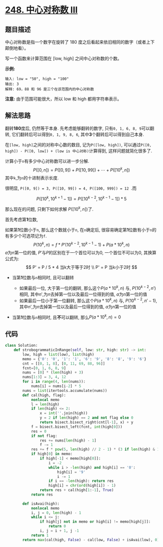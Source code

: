 #  [248. 中心对称数 III](https://leetcode-cn.com/problems/strobogrammatic-number-iii/)

## 题目描述

中心对称数是指一个数字在旋转了 180 度之后看起来依旧相同的数字（或者上下颠倒地看）。

写一个函数来计算范围在 [low, high] 之间中心对称数的个数。

**示例:**

```
输入: low = "50", high = "100"
输出: 3 
解释: 69，88 和 96 是三个在该范围内的中心对称数
```

**注意:**
由于范围可能很大，所以 low 和 high 都用字符串表示。

## 解法思路

翻转**180**度后, 仍然等于本身.
先考虑能够翻转的数字, 只有`0, 1, 6, 8, 9`可以翻转, 它们翻转后可以得到`0, 1, 9, 8, 6`, 其中**3**个翻转后可以得到自己本身.

在`[low, high]`之间的对称中心数的数目, 记为`P([low, high])`, 可以通过`P([0, high]) - P([0, low]) + (low is 中心对称)`计算得到, 这样问题就简化很多了.

计算小于`n`有多少中心对称数可以进一步分解. 
$$
P([0, n]) = P([0, 9]) + P([10, 99]) + \cdots + P([10^k, n])
$$
其中`k`,为`n`的十进制表示长度.

很明显, `P([0, 9]) = 3, P([10, 99]) = 4, P([100, 999]) = 12 `.而 

$$
P([10^k, 10^{k+1}-1]) =P([10^{k-2}, 10^{k-1}-1]) * 5
$$

那么现在的问题, 只剩下如何求解 $P([10^k, n])$了.

首先考虑第**1**位数,

如果第**1**位数小于`n`, 那么这个数就小于`n`, 在`n`确定后, 很容易确定第**1**位数有小于`n`的有多少个可选项记为`f`.
$$
P(10^k, n) = f * P'(10^{k-2}, 10^{k-1} - 1) + P(a * 10^k, n)
$$
$a$为$n$第一位的值, $P'$与$P$的区别在于一个首位可以为0, 一个首位不可以为0, 其换算公式为:
$$
P' = P / 5 * 4 当k大于等于2时 \\
P' = P 当k小于2时
$$

- 当第**1**位数与`n`相同时, 且可以翻转

  - 如果最后一位, 大于第一位的翻转, 那么这个$P(a * 10^k, n)$ 与, $P(10^{k-2}, n')$ 相同, 其中$n'$,为$n$去掉第一位以及最后一位得到的值, $a$为$n$第一位的值
  - 如果最后一位小于第一位翻转, 那么这个$P(a * 10^k, n)$ 与, $P(10^{k-2}, n'-1)$,  其中$n'$,为$n$去掉第一位以及最后一位得到的值, $a$为$n$第一位的值
- 当第**1**位数与`n`相同时, 且**不**可以翻转, 那么$P(a * 10^k, n) = 0$ 

## 代码

```python
class Solution:
    def strobogrammaticInRange(self, low: str, high: str) -> int:
        low, high = list(low), list(high)
        memo = {'0': '0', '1': '1', '6': '9', '8': '8', '9': '6'}
        cnt = [[0, 1, 8], [0, 11, 69, 88, 96]]
        fcnt=[0, 1, 6, 8, 9]
        nums = [0] * (len(high) + 3)
        nums[1:3] = 3, 4, 12
        for i in range(4, len(nums)):
            nums[i] = nums[i-2] * 5
        nums = list(itertools.accumulate(nums))
        def cal(high, flag):
            nonlocal memo
            l = len(high)
            if len(high) <= 2:
                x = int(''.join(high))
                y = 2 if len(high) == 2 and not flag else 0
                return bisect.bisect_right(cnt[l-1], x) + y
            f = bisect.bisect_left(fcnt, int(high[0]))
            res = 0
            if not flag:
                res += nums[len(high) - 1]
                f -= 1
            res += f * pow(5, len(high) // 2 - 1) * (3 if len(high) & 1 else 1)
            if high[0] in memo:
                if high[-1] < memo[high[0]]:
                    i = -2
                    while i > -len(high) and high[i] == '0':
                        high[i] = '9'
                        i -= 1
                    if i == -len(high): return res
                    high[i] = chr(ord(high[i]) - 1)
                return res + cal(high[1:-1], True)
            return res
                    
        def isAvai(high):
            nonlocal memo
            i, j = 0, len(high) - 1
            while i <= j:
                if high[j] not in memo or high[i] != memo[high[j]]:
                    return 0
                i, j = i + 1, j -1
            return 1
        return max(cal(high, False) - cal(low, False) + isAvai(low), 0)
```